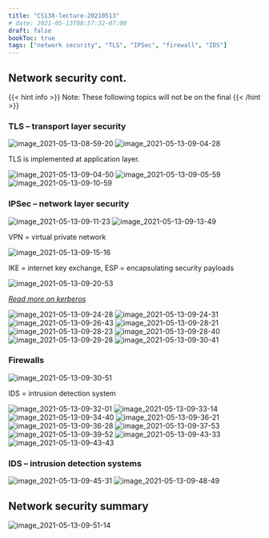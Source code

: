 ```yaml
---
title: "CS138-lecture-20210513"
# date: 2021-05-13T08:57:32-07:00
draft: false
bookToc: true
tags: ["network security", "TLS", "IPSec", "firewall", "IDS"]
---
```


## Network security cont.

{{< hint info >}}
Note: These following topics will not be on the final
{{< /hint >}}

### TLS – transport layer security

![image_2021-05-13-08-59-20](/notes/image_2021-05-13-08-59-20.png)
![image_2021-05-13-09-04-28](/notes/image_2021-05-13-09-04-28.png)

TLS is implemented at application layer.

![image_2021-05-13-09-04-50](/notes/image_2021-05-13-09-04-50.png)
![image_2021-05-13-09-05-59](/notes/image_2021-05-13-09-05-59.png)
![image_2021-05-13-09-10-59](/notes/image_2021-05-13-09-10-59.png)

### IPSec – network layer security

![image_2021-05-13-09-11-23](/notes/image_2021-05-13-09-11-23.png)
![image_2021-05-13-09-13-49](/notes/image_2021-05-13-09-13-49.png)

VPN = virtual private network

![image_2021-05-13-09-15-16](/notes/image_2021-05-13-09-15-16.png)

IKE = internet key exchange, ESP = encapsulating security payloads

![image_2021-05-13-09-20-53](/notes/image_2021-05-13-09-20-53.png)

[*Read more on kerberos*](https://en.wikipedia.org/wiki/Kerberos_(protocol))

![image_2021-05-13-09-24-28](/notes/image_2021-05-13-09-24-28.png)
![image_2021-05-13-09-24-31](/notes/image_2021-05-13-09-24-31.png)
![image_2021-05-13-09-26-43](/notes/image_2021-05-13-09-26-43.png)
![image_2021-05-13-09-28-21](/notes/image_2021-05-13-09-28-21.png)
![image_2021-05-13-09-28-23](/notes/image_2021-05-13-09-28-23.png)
![image_2021-05-13-09-28-40](/notes/image_2021-05-13-09-28-40.png)
![image_2021-05-13-09-29-28](/notes/image_2021-05-13-09-29-28.png)
![image_2021-05-13-09-30-41](/notes/image_2021-05-13-09-30-41.png)

### Firewalls

![image_2021-05-13-09-30-51](/notes/image_2021-05-13-09-30-51.png)

IDS = intrusion detection system

![image_2021-05-13-09-32-01](/notes/image_2021-05-13-09-32-01.png)
![image_2021-05-13-09-33-14](/notes/image_2021-05-13-09-33-14.png)
![image_2021-05-13-09-34-40](/notes/image_2021-05-13-09-34-40.png)
![image_2021-05-13-09-36-21](/notes/image_2021-05-13-09-36-21.png)
![image_2021-05-13-09-36-28](/notes/image_2021-05-13-09-36-28.png)
![image_2021-05-13-09-37-53](/notes/image_2021-05-13-09-37-53.png)
![image_2021-05-13-09-39-52](/notes/image_2021-05-13-09-39-52.png)
![image_2021-05-13-09-43-33](/notes/image_2021-05-13-09-43-33.png)
![image_2021-05-13-09-43-43](/notes/image_2021-05-13-09-43-43.png)

### IDS – intrusion detection systems

![image_2021-05-13-09-45-31](/notes/image_2021-05-13-09-45-31.png)
![image_2021-05-13-09-48-49](/notes/image_2021-05-13-09-48-49.png)

## Network security summary

![image_2021-05-13-09-51-14](/notes/image_2021-05-13-09-51-14.png)

